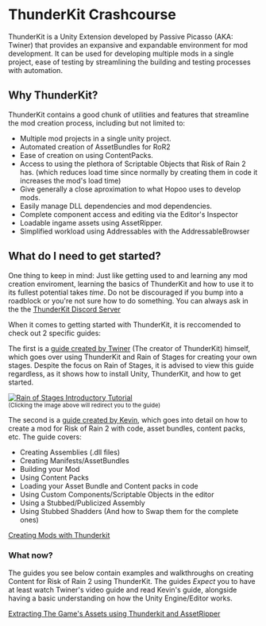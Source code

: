 # ThunderKit Crashcourse
ThunderKit is a Unity Extension developed by Passive Picasso (AKA: Twiner) that provides an expansive and expandable environment for mod development. It can be used for developing multiple mods in a single project, ease of testing by streamlining the building and testing processes with automation.

## Why ThunderKit?
ThunderKit contains a good chunk of utilities and features that streamline the mod creation process, including but not limited to:
- Multiple mod projects in a single unity project.
- Automated creation of AssetBundles for RoR2
- Ease of creation on using ContentPacks.
- Access to using the plethora of Scriptable Objects that Risk of Rain 2 has. (which reduces load time since normally by creating them in code it increases the mod's load time)
- Give generally a close aproximation to what Hopoo uses to develop mods.
- Easily manage DLL dependencies and mod dependencies.
- Complete component access and editing via the Editor's Inspector
- Loadable ingame assets using AssetRipper.
- Simplified workload using Addressables with the AddressableBrowser

## What do I need to get started?
One thing to keep in mind: Just like getting used to and learning any mod creation enviroment, learning the basics of ThunderKit and how to use it to its fullest potential takes *time*. Do not be discouraged if you bump into a roadblock or you're not sure how to do something. You can always ask in the the [ThunderKit Discord Server](https://discord.gg/Xzf9qFj6WA)

When it comes to getting started with ThunderKit, it is reccomended to check out 2 specific guides:

The first is a [guide created by Twiner](http://www.youtube.com/watch?v=T9T38ImFdtg) (The creator of ThunderKit) himself, which goes over using ThunderKit and Rain of Stages for creating your own stages. Despite the focus on Rain of Stages, it is advised to view this guide regardless, as it shows how to install Unity, ThunderKit, and how to get started.

[![Rain of Stages Introductory Tutorial](http://img.youtube.com/vi/T9T38ImFdtg/0.jpg)](http://www.youtube.com/watch?v=T9T38ImFdtg "Rain of Stages Introductory Tutorial")  
<sub>(Clicking the image above will redirect you to the guide)</sub>

The second is a [guide created by Kevin](https://github.com/risk-of-thunder/R2Wiki/wiki/Creating-Mods-with-Thunderkit), which goes into detail on how to create a mod for Risk of Rain 2 with code, asset bundles, content packs, etc. The guide covers:

- Creating Assemblies (.dll files)
- Creating Manifests/AssetBundles
- Building your Mod
- Using Content Packs
- Loading your Asset Bundle and Content packs in code
- Using Custom Components/Scriptable Objects in the editor
- Using a Stubbed/Publicized Assembly
- Using Stubbed Shadders (And how to Swap them for the complete ones)

[Creating Mods with Thunderkit](https://github.com/risk-of-thunder/R2Wiki/wiki/Creating-Mods-with-Thunderkit)

### What now?

The guides you see below contain examples and walkthroughs on creating Content for Risk of Rain 2 using ThunderKit. The guides *_Expect_* you to have at least watch Twiner's video guide and read Kevin's guide, alongside having a basic understanding on how the Unity Engine/Editor works.

[Extracting The Game's Assets using Thunderkit and AssetRipper](https://github.com/risk-of-thunder/R2Wiki/wiki/Asset-Extraction-using-Thunderkit-&-AssetRipper)

